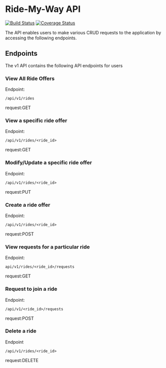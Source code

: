 
# Ride-My-Way API

[![Build Status](https://travis-ci.org/samwelkanda/Ride-My-Way.svg?branch=master)](https://travis-ci.org/samwelkanda/Ride-My-Way) [![Coverage Status](https://coveralls.io/repos/github/samwelkanda/Ride-My-Way/badge.svg?branch=master)](https://coveralls.io/github/samwelkanda/Ride-My-Way?branch=master&service=github)

The API enables users to make various CRUD requests to the application by accessing the following endpoints.

## Endpoints

The v1 API contains the following API endpoints for users

### View All Ride Offers
Endpoint:
```
/api/v1/rides
```
request:GET

### View a specific ride offer
Endpoint:
```
/api/v1/rides/<ride_id>
```
request:GET

### Modify/Update a specific ride offer 
Endpoint:
```
/api/v1/rides/<ride_id>
```
request:PUT

### Create a ride offer
Endpoint:
```
/api/v1/rides/<ride_id>
```
request:POST

### View requests for a particular ride
Endpoint:
```
api/v1/rides/<ride_id>/requests
```
request:GET

### Request to join a ride
Endpoint:
```
/api/v1/<ride_id>/requests
```
request:POST

### Delete a ride
Endpoint
```
/api/v1/rides/<ride_id>
```
request:DELETE



